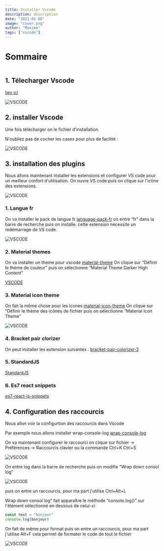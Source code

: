 ```yaml
---
title: Installer Vscode
description: description
date: "2021-02-08"
image: "cover.png"
author: "Maxime"
tags: ["vscode"]
---
```


# Sommaire

```toc

```

## 1. Télecharger Vscode

[lien ici](https://code.visualstudio.com/Download)

![VSCODE](./img/01-Installer-Vscode/01-install-vscode-01.png)

## 2. installer Vscode

Une fois télécharger on le fichier d'installation.

N'oubliez pas de cocher les cases pour plus de facilité :

![VSCODE](./img/01-Installer-Vscode/01-install-vscode-02.png)

## 3. installation des plugins

Nous allons maintenant installer les extensions et configurer VS code pour un meilleur confort d'utilisation.
On ouvre VS code puis on clique sur l'icône des extensions.

![VSCODE](./img/01-Installer-Vscode/01-install-vscode-03.png)

### 1. Langue fr

On va installer le pack de langue fr
[language-pack-fr](https://marketplace.visualstudio.com/items?itemName=MS-CEINTL.vscode-language-pack-fr)
on entre “fr” dans la barre de recherche puis on installe.
cette extension nécessite un redémarrage de VS code.

![VSCODE](./img/01-Installer-Vscode/01-install-vscode-04.png)

### 2. Material themes

On va installer un theme pour vscode
[material-theme](https://marketplace.visualstudio.com/items?itemName=Equinusocio.vsc-material-theme)
On clique sur “Définir le thème de couleur”
puis on sélectionne “Material Theme Darker High Content”

[VSCODE](./img/01-Installer-Vscode/...)

### 3. Material icon theme

On fait la même chose pour les icones
[material-icon-theme](https://marketplace.visualstudio.com/items?itemName=PKief.material-icon-theme)
On clique sur “Définir le thème des icônes de fichier
puis on sélectionne “Material Icon Theme”

![VSCODE](./img/01-Installer-Vscode/01-install-vscode-06.png)

### 4. Bracket pair clorizer

On peut installer les extension suivantes :
[bracket-pair-colorizer-2](https://marketplace.visualstudio.com/items?itemName=CoenraadS.bracket-pair-colorizer-2)

### 5. StandardJS

[StandardJS](https://marketplace.visualstudio.com/items?itemName=chenxsan.vscode-standardjs)

### 6. Es7 react snippets

[es7-react-js-snippets](https://marketplace.visualstudio.com/items?itemName=dsznajder.es7-react-js-snippets)

## 4. Configuration des raccourcis

Nous allon voir la configurtion des raccourcis dans Vscode

Par exemple nous allons installer wrap-console-log
[wrap-console-log](https://marketplace.visualstudio.com/items?itemName=midnightsyntax.vscode-wrap-console-log)

On va maintenant configurer le raccourci
on clique sur fichier → Préférences → Raccourcis clavier
ou la commande Ctrl+K Ctrl+S

![VSCODE](./img/01-Installer-Vscode/01-install-vscode-07.png)

On entre log dans la barre de recherche puis on modifie “Wrap down consol log”

![VSCODE](./img/01-Installer-Vscode/01-install-vscode-08.png)

puis on entre un raccourcis, pour ma part j'utilise Ctrl+Alt+L

Wrap down consol log” fait apparaître le méthode “console.log()” sur l'élément sélectionné en dessous de celui-ci

```js
const text = "bonjour"
console.log(bonjour)
```

On fait de même pour format
puis on entre un raccourcis, pour ma part j'utilise Alt+F
cela permet de formater le code de tout le fichier

![VSCODE](./img/01-Installer-Vscode/01-install-vscode-09.png)
